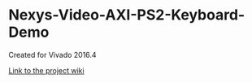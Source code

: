 # Nexys-Video-AXI-PS2-Keyboard-Demo
Created for Vivado 2016.4

[Link to the project wiki](https://reference.digilentinc.com/learn/programmable-logic/tutorials/nexys-video-axi-ps2-keyboard/start)

